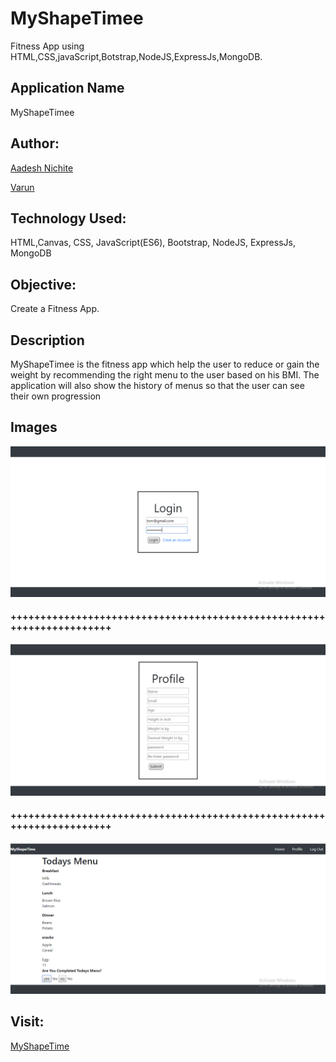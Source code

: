 # MyShapeTimee

Fitness App using HTML,CSS,javaScript,Botstrap,NodeJS,ExpressJs,MongoDB.

## Application Name
MyShapeTimee

## Author:

[Aadesh Nichite](https://github.com/AadeshNichite)

[Varun](https://github.com/varunprabhakaran22)

## Technology Used:

HTML,Canvas, CSS, JavaScript(ES6), Bootstrap, NodeJS, ExpressJs, MongoDB

## Objective:

Create a Fitness App.

## Description

MyShapeTimee is the fitness app which help the user to reduce or gain the weight by recommending the right menu to the user based on his BMI. The application will also show the history of menus so that the user can see their own progression

## Images

![Drag Racing](images/LoginPage.png)
#### ++++++++++++++++++++++++++++++++++++++++++++++++++++++++++++++++++++++
![Drag Racing](images/SignUpPage.png)
#### ++++++++++++++++++++++++++++++++++++++++++++++++++++++++++++++++++++++
![Drag Racing](images/DashBoard.png)


## Visit:
[MyShapeTime](https://musing-euclid-ef5911.netlify.com)
